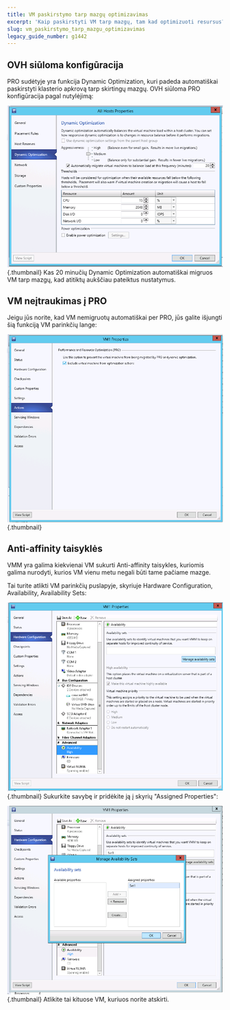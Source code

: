 ```yaml
---
title: VM paskirstymo tarp mazgų optimizavimas
excerpt: 'Kaip paskirstyti VM tarp mazgų, tam kad optimizuoti resursus?'
slug: vm_paskirstymo_tarp_mazgu_optimizavimas
legacy_guide_number: g1442
---
```



## OVH siūloma konfigūracija
PRO sudėtyje yra funkcija Dynamic Optimization, kuri padeda automatiškai paskirstyti klasterio apkrovą tarp skirtingų mazgų.
OVH siūloma PRO konfigūracija pagal nutylėjimą:

![](images/img_1991.jpg){.thumbnail}
Kas 20 minučių Dynamic Optimization automatiškai migruos VM tarp mazgų, kad atitiktų aukščiau pateiktus nustatymus.


## VM neįtraukimas į PRO
Jeigu jūs norite, kad VM nemigruotų automatiškai per PRO, jūs galite išjungti šią funkciją VM parinkčių lange:

![](images/img_1992.jpg){.thumbnail}


## Anti-affinity taisyklės
VMM yra galima kiekvienai VM sukurti Anti-affinity taisykles, kuriomis galima nurodyti, kurios VM vienu metu negali būti tame pačiame mazge.

Tai turite atlikti VM parinkčių puslapyje, skyriuje Hardware Configuration, Availability, Availability Sets:

![](images/img_1993.jpg){.thumbnail}
Sukurkite savybę ir pridėkite ją į skyrių "Assigned Properties":

![](images/img_1994.jpg){.thumbnail}
Atlikite tai kituose VM, kuriuos norite atskirti.


